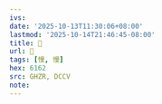 ```yaml
---
ivs:
date: '2025-10-13T11:30:06+08:00'
lastmod: '2025-10-14T21:46:45-08:00'
title: 󰤚
url: 󰤚
tags: [慢, 慢]
hex: 6162
src: GHZR, DCCV
note:
---
```

